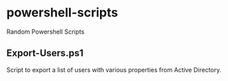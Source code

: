 # powershell-scripts

Random Powershell Scripts

## Export-Users.ps1
Script to export a list of users with various properties from Active Directory.